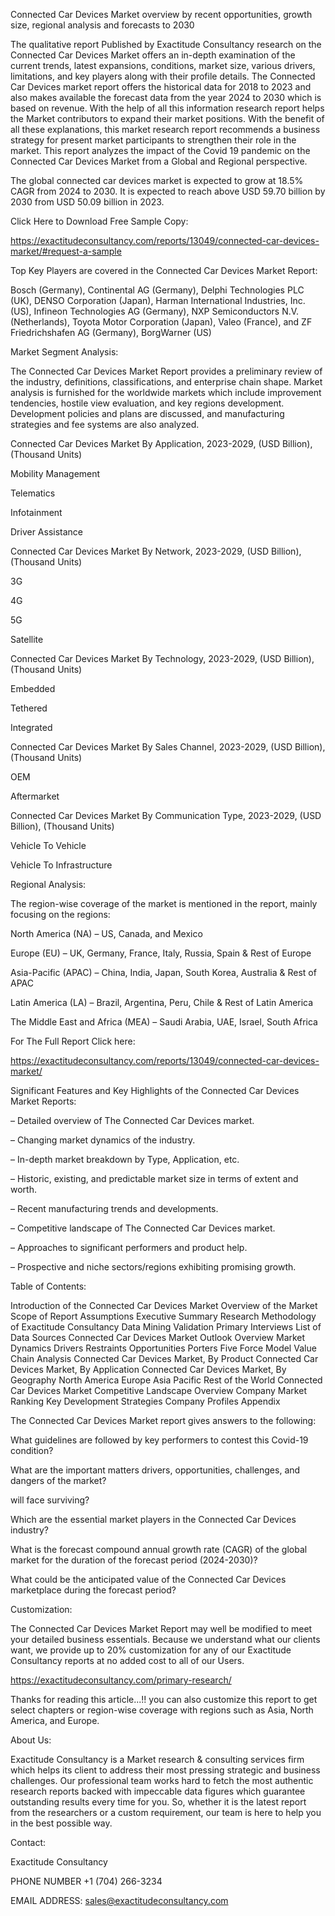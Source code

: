 Connected Car Devices Market overview by recent opportunities, growth size, regional analysis and forecasts to 2030

The qualitative report Published by Exactitude Consultancy research on the Connected Car Devices Market offers an in-depth examination of the current trends, latest expansions, conditions, market size, various drivers, limitations, and key players along with their profile details. The Connected Car Devices market report offers the historical data for 2018 to 2023 and also makes available the forecast data from the year 2024 to 2030 which is based on revenue. With the help of all this information research report helps the Market contributors to expand their market positions. With the benefit of all these explanations, this market research report recommends a business strategy for present market participants to strengthen their role in the market. This report analyzes the impact of the Covid 19 pandemic on the Connected Car Devices Market from a Global and Regional perspective.

The global connected car devices market is expected to grow at 18.5% CAGR from 2024 to 2030. It is expected to reach above USD 59.70 billion by 2030 from USD 50.09 billion in 2023.

Click Here to Download Free Sample Copy:

https://exactitudeconsultancy.com/reports/13049/connected-car-devices-market/#request-a-sample

Top Key Players are covered in the Connected Car Devices Market Report:

Bosch (Germany), Continental AG (Germany), Delphi Technologies PLC (UK), DENSO Corporation (Japan), Harman International Industries, Inc. (US), Infineon Technologies AG (Germany), NXP Semiconductors N.V. (Netherlands), Toyota Motor Corporation (Japan), Valeo (France), and ZF Friedrichshafen AG (Germany), BorgWarner (US)

Market Segment Analysis:

The Connected Car Devices Market Report provides a preliminary review of the industry, definitions, classifications, and enterprise chain shape. Market analysis is furnished for the worldwide markets which include improvement tendencies, hostile view evaluation, and key regions development. Development policies and plans are discussed, and manufacturing strategies and fee systems are also analyzed.

Connected Car Devices Market By Application, 2023-2029, (USD Billion), (Thousand Units)

Mobility Management

Telematics

Infotainment

Driver Assistance

Connected Car Devices Market By Network, 2023-2029, (USD Billion), (Thousand Units)

3G

4G

5G

Satellite

Connected Car Devices Market By Technology, 2023-2029, (USD Billion), (Thousand Units)

Embedded

Tethered

Integrated

Connected Car Devices Market By Sales Channel, 2023-2029, (USD Billion), (Thousand Units)

OEM

Aftermarket

Connected Car Devices Market By Communication Type, 2023-2029, (USD Billion), (Thousand Units)

Vehicle To Vehicle

Vehicle To Infrastructure

Regional Analysis:

The region-wise coverage of the market is mentioned in the report, mainly focusing on the regions:

North America (NA) – US, Canada, and Mexico

Europe (EU) – UK, Germany, France, Italy, Russia, Spain & Rest of Europe

Asia-Pacific (APAC) – China, India, Japan, South Korea, Australia & Rest of APAC

Latin America (LA) – Brazil, Argentina, Peru, Chile & Rest of Latin America

The Middle East and Africa (MEA) – Saudi Arabia, UAE, Israel, South Africa

For The Full Report Click here:

https://exactitudeconsultancy.com/reports/13049/connected-car-devices-market/

Significant Features and Key Highlights of the Connected Car Devices Market Reports:

– Detailed overview of The Connected Car Devices market.

– Changing market dynamics of the industry.

– In-depth market breakdown by Type, Application, etc.

– Historic, existing, and predictable market size in terms of extent and worth.

– Recent manufacturing trends and developments.

– Competitive landscape of The Connected Car Devices market.

– Approaches to significant performers and product help.

– Prospective and niche sectors/regions exhibiting promising growth.

Table of Contents:

Introduction of the Connected Car Devices Market
Overview of the Market
Scope of Report
Assumptions
Executive Summary
Research Methodology of Exactitude Consultancy
Data Mining
Validation
Primary Interviews
List of Data Sources
Connected Car Devices Market Outlook
Overview
Market Dynamics
Drivers
Restraints
Opportunities
Porters Five Force Model
Value Chain Analysis
Connected Car Devices Market, By Product
Connected Car Devices Market, By Application
Connected Car Devices Market, By Geography
North America
Europe
Asia Pacific
Rest of the World
Connected Car Devices Market Competitive Landscape
Overview
Company Market Ranking
Key Development Strategies
Company Profiles
Appendix

The Connected Car Devices Market report gives answers to the following:

What guidelines are followed by key performers to contest this Covid-19 condition?

What are the important matters drivers, opportunities, challenges, and dangers of the market?

will face surviving?

Which are the essential market players in the Connected Car Devices industry?

What is the forecast compound annual growth rate (CAGR) of the global market for the duration of the forecast period (2024-2030)?

What could be the anticipated value of the Connected Car Devices marketplace during the forecast period?

Customization:

The Connected Car Devices Market Report may well be modified to meet your detailed business essentials. Because we understand what our clients want, we provide up to 20% customization for any of our Exactitude Consultancy reports at no added cost to all of our Users.

https://exactitudeconsultancy.com/primary-research/

Thanks for reading this article...!! you can also customize this report to get select chapters or region-wise coverage with regions such as Asia, North America, and Europe.

About Us:

Exactitude Consultancy is a Market research & consulting services firm which helps its client to address their most pressing strategic and business challenges. Our professional team works hard to fetch the most authentic research reports backed with impeccable data figures which guarantee outstanding results every time for you. So, whether it is the latest report from the researchers or a custom requirement, our team is here to help you in the best possible way.

Contact:

Exactitude Consultancy

PHONE NUMBER +1 (704) 266-3234

EMAIL ADDRESS: sales@exactitudeconsultancy.com  
